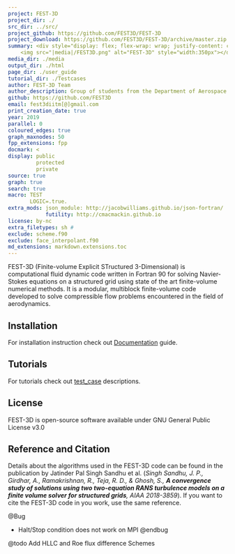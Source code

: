 ```yaml
---
project: FEST-3D
project_dir: ./
src_dir: ../src/
project_github: https://github.com/FEST3D/FEST-3D
project_download: https://github.com/FEST3D/FEST-3D/archive/master.zip
summary: <div style="display: flex; flex-wrap: wrap; justify-content: center; align-items:center">
    <img src="|media|/FEST3D.png" alt="FEST-3D" style="width:350px"></div>
media_dir: ./media
output_dir: ./html
page_dir: ./user_guide
tutorial_dir: ./Testcases
author: FEST-3D Team
author_description: Group of students from the Department of Aerospace Engineering at Indian Institute of Technology Madras (IITM), Chennai (600036), India.
github: https://github.com/FEST3D
email: fest3diitm[@]gmail.com
print_creation_date: true
year: 2019
parallel: 0
coloured_edges: true
graph_maxnodes: 50
fpp_extensions: fpp
docmark: <
display: public
         protected
         private
source: true
graph: true
search: true
macro: TEST
       LOGIC=.true.
extra_mods: json_module: http://jacobwilliams.github.io/json-fortran/
            futility: http://cmacmackin.github.io
license: by-nc
extra_filetypes: sh #
exclude: scheme.f90
exclude: face_interpolant.f90
md_extensions: markdown.extensions.toc
---
```


FEST-3D (Finite-volume Explicit STructured 3-Dimensional) is computational fluid dynamic code written in Fortran 90 for solving Navier-Stokes equations on a structured grid using state of the art finite-volume numerical methods. It is a modular, multiblock finite-volume code developed to solve compressible flow problems encountered in the field of aerodynamics.

## Installation
For installation instruction check out [Documentation](./page/01_install.html) guide. 

## Tutorials
For tutorials check out [test_case](./page/05_tutorials/index.html) descriptions.

## License
FEST-3D is open-source software available under GNU General Public License v3.0

## Reference and Citation
Details about the algorithms used in the FEST-3D code can be found in the publication by Jatinder Pal Singh Sandhu et al. (_Singh Sandhu, J. P., Girdhar, A., Ramakrishnan, R., Teja, R. D., & Ghosh, S., **A convergence study of solutions using two two-equation RANS turbulence models on a finite volume solver for structured grids**, AIAA 2018-3859_). If you want to cite the FEST-3D code in you work, use the same reference.


@Bug
 - Halt/Stop condition does not work on MPI
@endbug

@todo
Add HLLC and Roe flux difference Schemes

